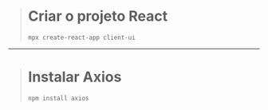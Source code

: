 > # Criar o projeto React
> ```bash
> mpx create-react-app client-ui
> ```

---

> # Instalar Axios
> ```bash
> npm install axios
> ```